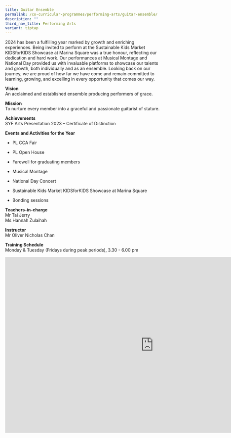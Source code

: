 ```yaml
---
title: Guitar Ensemble
permalink: /co-curricular-programmes/performing-arts/guitar-ensemble/
description: ""
third_nav_title: Performing Arts
variant: tiptap
---
```

<p>2024 has been a fulfilling year marked by growth and enriching experiences.
Being invited to perform at the Sustainable Kids Market KIDSforKIDS Showcase
at Marina Square was a true honour, reflecting our dedication and hard
work. Our performances at Musical Montage and National Day provided us
with invaluable platforms to showcase our talents and growth, both individually
and as an ensemble. Looking back on our journey, we are proud of how far
we have come and remain committed to learning, growing, and excelling in
every opportunity that comes our way.</p>
<p><strong>Vision</strong> 
<br>An acclaimed and established ensemble producing performers of grace.</p>
<p><strong>Mission</strong> 
<br>To nurture every member into a graceful and passionate guitarist of stature.</p>
<p><strong>Achievements</strong> 
<br>SYF Arts Presentation 2023 – Certificate of Distinction</p>
<p><strong>Events and Activities for the Year </strong>
</p>
<ul data-tight="true" class="tight">
<li>
<p>PL CCA Fair</p>
</li>
<li>
<p>PL Open House</p>
</li>
<li>
<p>Farewell for graduating members</p>
</li>
<li>
<p>Musical Montage</p>
</li>
<li>
<p>National Day Concert</p>
</li>
<li>
<p>Sustainable Kids Market KIDSforKIDS Showcase at Marina Square</p>
</li>
<li>
<p>Bonding sessions</p>
</li>
</ul>
<p><strong>Teachers-in-charge</strong> 
<br>Mr Tai Jerry
<br>Ms Hannah Zulaihah</p>
<p><strong>Instructor</strong> 
<br>Mr Oliver Nicholas Chan</p>
<p><strong>Training Schedule</strong> 
<br>Monday &amp; Tuesday (Fridays during peak periods), 3.30 - 6.00 pm</p>
<div class="iframe-wrapper">
<iframe height="569" width="960" allowfullscreen="true" frameborder="0" src="https://docs.google.com/presentation/d/1Y7Z-zNHx7rntSFyuBG3fRevdR8nZGrbBVlrXdvGq2Eg/embed?start=true&amp;loop=true&amp;delayms=3000"></iframe>
</div>
<p></p>